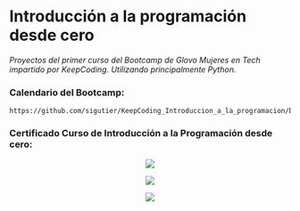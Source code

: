 # Introducción a la programación desde cero
_Proyectos del primer curso del Bootcamp de Glovo Mujeres en Tech impartido por KeepCoding. Utilizando principalmente Python._

### Calendario del Bootcamp:
```
https://github.com/sigutier/KeepCoding_Introduccion_a_la_programacion/blob/master/calendario%20bootcamp%20Glovo%20Mujeres%20en%20Tech.pdf
```
### Certificado Curso de Introducción a la Programación desde cero:

  <p align="center">
  <img src= "https://raw.githubusercontent.com/sigutier/KeepCoding_Introduccion_a_la_programacion/master/contenido%20curso%201.png">
  </p>
  <p align="center">
  <img src= "https://raw.githubusercontent.com/sigutier/KeepCoding_Introduccion_a_la_programacion/master/contenido%20curso%202.png">
  </p>
  <p align="center">
  <img src= "https://raw.githubusercontent.com/sigutier/KeepCoding_Introduccion_a_la_programacion/master/contenido%20curso%203.png">
  </p>
  
